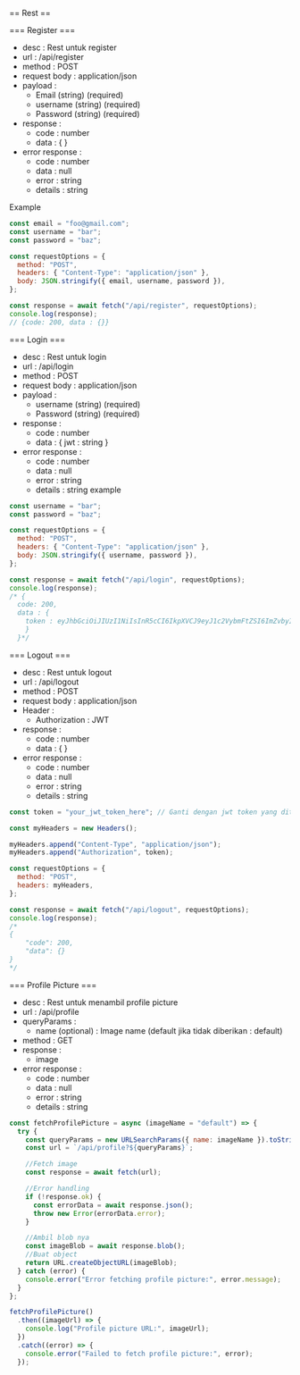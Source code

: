 == Rest ==

=== Register ===

- desc : Rest untuk register
- url : /api/register
- method : POST
- request body : application/json
- payload :
  - Email (string) (required)
  - username (string) (required)
  - Password (string) (required)
- response :
  - code : number
  - data : { }
- error response :
  - code : number
  - data : null
  - error : string
  - details : string

Example

```javascript
const email = "foo@gmail.com";
const username = "bar";
const password = "baz";

const requestOptions = {
  method: "POST",
  headers: { "Content-Type": "application/json" },
  body: JSON.stringify({ email, username, password }),
};

const response = await fetch("/api/register", requestOptions);
console.log(response);
// {code: 200, data : {}}
```

=== Login ===

- desc : Rest untuk login
- url : /api/login
- method : POST
- request body : application/json
- payload :
  - username (string) (required)
  - Password (string) (required)
- response :
  - code : number
  - data : { jwt : string }
- error response :
  - code : number
  - data : null
  - error : string
  - details : string
    example

```javascript
const username = "bar";
const password = "baz";

const requestOptions = {
  method: "POST",
  headers: { "Content-Type": "application/json" },
  body: JSON.stringify({ username, password }),
};

const response = await fetch("/api/login", requestOptions);
console.log(response);
/* {
  code: 200,
  data : { 
    token : eyJhbGciOiJIUzI1NiIsInR5cCI6IkpXVCJ9eyJ1c2VybmFtZSI6ImZvbyIsInNlc3Npb25JZCI6IjY0NGUyMTE0YzU1YjVkNTJjODRiYTk2NSIsImlhdCI6MTY4Mjg0MTg3Nn0.BRW3cIZnIfylve7tACeIPxjUsra5Bvc-0BwZf9L8dAQ
    }
  }*/
```

=== Logout ===

- desc : Rest untuk logout
- url : /api/logout
- method : POST
- request body : application/json
- Header :
  - Authorization : JWT
- response :
  - code : number
  - data : { }
- error response :
  - code : number
  - data : null
  - error : string
  - details : string

```javascript
const token = "your_jwt_token_here"; // Ganti dengan jwt token yang diterima dari /api/login

const myHeaders = new Headers();

myHeaders.append("Content-Type", "application/json");
myHeaders.append("Authorization", token);

const requestOptions = {
  method: "POST",
  headers: myHeaders,
};

const response = await fetch("/api/logout", requestOptions);
console.log(response);
/*
{
    "code": 200,
    "data": {}
} 
*/
```

=== Profile Picture ===

- desc : Rest untuk menambil profile picture
- url : /api/profile
- queryParams :
  - name (optional) : Image name (default jika tidak diberikan : default)
- method : GET
- response :
  - image
- error response :
  - code : number
  - data : null
  - error : string
  - details : string

```javascript
const fetchProfilePicture = async (imageName = "default") => {
  try {
    const queryParams = new URLSearchParams({ name: imageName }).toString();
    const url = `/api/profile?${queryParams}`;

    //Fetch image
    const response = await fetch(url);

    //Error handling
    if (!response.ok) {
      const errorData = await response.json();
      throw new Error(errorData.error);
    }

    //Ambil blob nya
    const imageBlob = await response.blob();
    //Buat object
    return URL.createObjectURL(imageBlob);
  } catch (error) {
    console.error("Error fetching profile picture:", error.message);
  }
};

fetchProfilePicture()
  .then((imageUrl) => {
    console.log("Profile picture URL:", imageUrl);
  })
  .catch((error) => {
    console.error("Failed to fetch profile picture:", error);
  });
```
